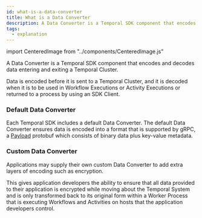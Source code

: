 ```yaml
---
id: what-is-a-data-converter
title: What is a Data Converter
description: A Data Converter is a Temporal SDK component that encodes and decodes data entering and exiting a Temporal Cluster.
tags:
  - explanation
---
```


import CenteredImage from "../components/CenteredImage.js"

A Data Converter is a Temporal SDK component that encodes and decodes data entering and exiting a Temporal Cluster.

<CenteredImage
imagePath="/diagrams/default-data-converter.svg"
imageSize="100"
title="Data Converter encodes and decodes data"
/>

Data is encoded before it is sent to a Temporal Cluster, and it is decoded when it is to be used in Workflow Executions or Activity Executions or returned to a process by using an SDK Client.

### Default Data Converter

Each Temporal SDK includes a default Data Converter.
The default Data Converter ensures data is encoded into a format that is supported by gRPC, a [Payload](https://github.com/temporalio/api/blob/2f980f7ce4349e808b16ec0f21e0fe675f79330f/temporal/api/common/v1/message.proto#L49) protobuf which consists of binary data plus key-value metadata.

### Custom Data Converter

Applications may supply their own custom Data Converter to add extra layers of encoding such as encryption.

This gives application developers the ability to ensure that all data provided to their application is encrypted while moving about the Temporal System and is only transformed back to its original form within a Worker Process that is executing Workflows and Activities on hosts that the application developers control.
